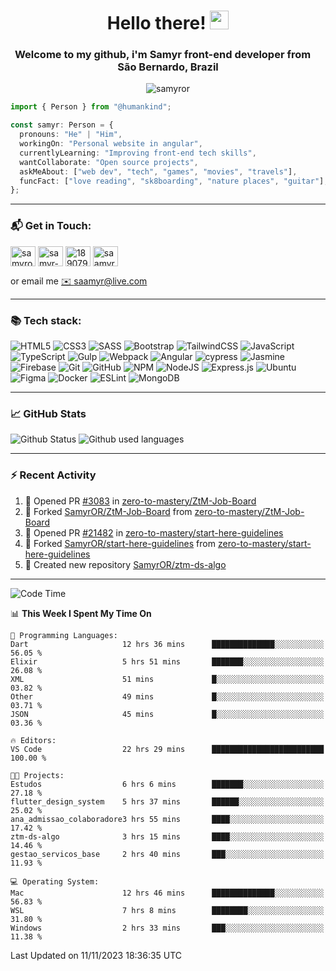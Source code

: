 <h1 align="center">Hello there! <img src="https://raw.githubusercontent.com/iampavangandhi/iampavangandhi/master/gifs/Hi.gif" width="30px"></h1>
<h3 align="center">Welcome to my github, i'm Samyr front-end developer from  <img src="https://cdn-icons-png.flaticon.com/512/197/197386.png" width="13"/>  <b>São Bernardo, Brazil</b></h3>

<p align="center"> <img src="https://komarev.com/ghpvc/?username=samyror&label=Profile%20views&color=0e75b6&style=flat" alt="samyror" /> </p>

```typescript
import { Person } from "@humankind";

const samyr: Person = {
  pronouns: "He" | "Him",
  workingOn: "Personal website in angular",
  currentlyLearning: "Improving front-end tech skills",
  wantCollaborate: "Open source projects",
  askMeAbout: ["web dev", "tech", "games", "movies", "travels"],
  funcFact: ["love reading", "sk8boarding", "nature places", "guitar"],
};
```

---

### 📬 Get in Touch:

<p align="left">
<a href="https://codepen.io/samyror" target="blank"><img align="center" src="https://cdn.jsdelivr.net/gh/devicons/devicon/icons/codepen/codepen-plain.svg" alt="samyror" height="32" width="40" /></a>
<a href="https://linkedin.com/in/samyr-ribeiro-82a720145" target="blank"><img align="center" src="https://cdn.jsdelivr.net/gh/devicons/devicon/icons/linkedin/linkedin-plain.svg" alt="samyr-ribeiro-82a720145" height="32" width="40" /></a>
<a href="https://pt.stackoverflow.com/users/189079" target="blank"><img align="center"  src="https://cdn.jsdelivr.net/npm/simple-icons@v5/icons/stackoverflow.svg" alt="189079" height="32" width="40" /></a>
<a href="https://www.hackerrank.com/saamyr" target="blank"><img align="center" src="https://cdn.jsdelivr.net/npm/simple-icons@v5/icons/hackerrank.svg" alt="saamyr" height="32" width="40" /></a>
</p>

or email me [✉️ saamyr@live.com](mailto:saamyr@live.com)

---

### 📚 Tech stack:

![HTML5](https://img.shields.io/badge/html5-%23E34F26.svg?style=for-the-badge&logo=html5&logoColor=white)
![CSS3](https://img.shields.io/badge/css3-%231572B6.svg?style=for-the-badge&logo=css3&logoColor=white)
![SASS](https://img.shields.io/badge/SASS-hotpink.svg?style=for-the-badge&logo=SASS&logoColor=white)
![Bootstrap](https://img.shields.io/badge/bootstrap-%23563D7C.svg?style=for-the-badge&logo=bootstrap&logoColor=white)
![TailwindCSS](https://img.shields.io/badge/tailwindcss-%2338B2AC.svg?style=for-the-badge&logo=tailwind-css&logoColor=white)
![JavaScript](https://img.shields.io/badge/javascript-%23323330.svg?style=for-the-badge&logo=javascript&logoColor=%23F7DF1E)
![TypeScript](https://img.shields.io/badge/typescript-%23007ACC.svg?style=for-the-badge&logo=typescript&logoColor=white)
![Gulp](https://img.shields.io/badge/GULP-%23CF4647.svg?style=for-the-badge&logo=gulp&logoColor=white)
![Webpack](https://img.shields.io/badge/webpack-%238DD6F9.svg?style=for-the-badge&logo=webpack&logoColor=black)
![Angular](https://img.shields.io/badge/angular-%23DD0031.svg?style=for-the-badge&logo=angular&logoColor=white)
![cypress](https://img.shields.io/badge/-cypress-%23E5E5E5?style=for-the-badge&logo=cypress&logoColor=058a5e)
![Jasmine](https://img.shields.io/badge/-Jasmine-%238A4182?style=for-the-badge&logo=Jasmine&logoColor=white)
![Firebase](https://img.shields.io/badge/firebase-%23039BE5.svg?style=for-the-badge&logo=firebase)
![Git](https://img.shields.io/badge/git-%23F05033.svg?style=for-the-badge&logo=git&logoColor=white)
![GitHub](https://img.shields.io/badge/github-%23121011.svg?style=for-the-badge&logo=github&logoColor=white)
![NPM](https://img.shields.io/badge/NPM-%23000000.svg?style=for-the-badge&logo=npm&logoColor=white)
![NodeJS](https://img.shields.io/badge/node.js-6DA55F?style=for-the-badge&logo=node.js&logoColor=white)
![Express.js](https://img.shields.io/badge/express.js-%23404d59.svg?style=for-the-badge&logo=express&logoColor=%2361DAFB)
![Ubuntu](https://img.shields.io/badge/Ubuntu-E95420?style=for-the-badge&logo=ubuntu&logoColor=white)
![Figma](https://img.shields.io/badge/figma-%23F24E1E.svg?style=for-the-badge&logo=figma&logoColor=white)
![Docker](https://img.shields.io/badge/docker-%230db7ed.svg?style=for-the-badge&logo=docker&logoColor=white)
![ESLint](https://img.shields.io/badge/ESLint-4B3263?style=for-the-badge&logo=eslint&logoColor=white)
![MongoDB](https://img.shields.io/badge/MongoDB-%234ea94b.svg?style=for-the-badge&logo=mongodb&logoColor=white)

---

### 📈 GitHub Stats

![Github Status](https://github-readme-stats.vercel.app/api?username=SamyrOR&show_icons=true&bg_color=FFF&title_color=b80f0a&text_color=000&icon_color=b80f0a&border_color=a9a9a9&line_height=20)
![Github used languages](https://github-readme-stats.vercel.app/api/top-langs?username=samyror&show_icons=true&locale=en&layout=compact&bg_color=FFF&title_color=b80f0a&text_color=000&icon_color=b80f0a&border_color=a9a9a9)

---

### ⚡ Recent Activity

<!--RECENT_ACTIVITY:start-->
1. 💪 Opened PR [#3083](https://github.com/zero-to-mastery/ZtM-Job-Board/pull/3083) in [zero-to-mastery/ZtM-Job-Board](https://github.com/zero-to-mastery/ZtM-Job-Board)
2. 🔱 Forked [SamyrOR/ZtM-Job-Board](https://github.com/SamyrOR/ZtM-Job-Board) from [zero-to-mastery/ZtM-Job-Board](https://github.com/zero-to-mastery/ZtM-Job-Board)
3. 💪 Opened PR [#21482](https://github.com/zero-to-mastery/start-here-guidelines/pull/21482) in [zero-to-mastery/start-here-guidelines](https://github.com/zero-to-mastery/start-here-guidelines)
4. 🔱 Forked [SamyrOR/start-here-guidelines](https://github.com/SamyrOR/start-here-guidelines) from [zero-to-mastery/start-here-guidelines](https://github.com/zero-to-mastery/start-here-guidelines)
5. 📔 Created new repository [SamyrOR/ztm-ds-algo](https://github.com/SamyrOR/ztm-ds-algo)
<!--RECENT_ACTIVITY:end-->

---

<!--START_SECTION:waka-->
![Code Time](http://img.shields.io/badge/Code%20Time-1%2C780%20hrs%2039%20mins-blue)

📊 **This Week I Spent My Time On** 

```text
💬 Programming Languages: 
Dart                     12 hrs 36 mins      ██████████████░░░░░░░░░░░   56.05 % 
Elixir                   5 hrs 51 mins       ███████░░░░░░░░░░░░░░░░░░   26.08 % 
XML                      51 mins             █░░░░░░░░░░░░░░░░░░░░░░░░   03.82 % 
Other                    49 mins             █░░░░░░░░░░░░░░░░░░░░░░░░   03.71 % 
JSON                     45 mins             █░░░░░░░░░░░░░░░░░░░░░░░░   03.36 % 

🔥 Editors: 
VS Code                  22 hrs 29 mins      █████████████████████████   100.00 % 

🐱‍💻 Projects: 
Estudos                  6 hrs 6 mins        ███████░░░░░░░░░░░░░░░░░░   27.18 % 
flutter_design_system    5 hrs 37 mins       ██████░░░░░░░░░░░░░░░░░░░   25.02 % 
ana_admissao_colaboradore3 hrs 55 mins       ████░░░░░░░░░░░░░░░░░░░░░   17.42 % 
ztm-ds-algo              3 hrs 15 mins       ████░░░░░░░░░░░░░░░░░░░░░   14.46 % 
gestao_servicos_base     2 hrs 40 mins       ███░░░░░░░░░░░░░░░░░░░░░░   11.93 % 

💻 Operating System: 
Mac                      12 hrs 46 mins      ██████████████░░░░░░░░░░░   56.83 % 
WSL                      7 hrs 8 mins        ████████░░░░░░░░░░░░░░░░░   31.80 % 
Windows                  2 hrs 33 mins       ███░░░░░░░░░░░░░░░░░░░░░░   11.38 % 
```


 Last Updated on 11/11/2023 18:36:35 UTC
<!--END_SECTION:waka-->
